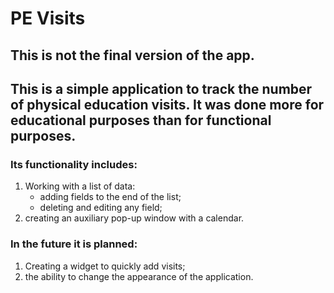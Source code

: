 # PE Visits
## This is not the final version of the app.
## This is a simple application to track the number of physical education visits. It was done more for educational purposes than for functional purposes.
### Its functionality includes:
1. Working with a list of data:
    - adding fields to the end of the list;
    - deleting and editing any field;
2. creating an auxiliary pop-up window with a calendar.
### In the future it is planned:
1. Сreating a widget to quickly add visits;
2. the ability to change the appearance of the application.
